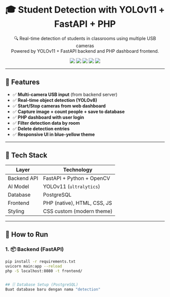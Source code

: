 <h1 align="center">🎓 Student Detection with YOLOv11 + FastAPI + PHP</h1>

<p align="center">
  🔍 Real-time detection of students in classrooms using multiple USB cameras<br>
  Powered by YOLOv11 + FastAPI backend and PHP dashboard frontend.
</p>

<p align="center">
  <img src="https://img.shields.io/badge/Python-3.10+-blue?style=flat&logo=python" />
  <img src="https://img.shields.io/badge/FastAPI-Backend-success?style=flat&logo=fastapi" />
  <img src="https://img.shields.io/badge/PHP-Frontend-blueviolet?style=flat&logo=php" />
  <img src="https://img.shields.io/badge/PostgreSQL-Database-336791?style=flat&logo=postgresql" />
  <img src="https://img.shields.io/badge/YOLOv8-Ultralytics-orange?style=flat&logo=ultralytics" />
</p>

---

## 📸 Features

- ✅ **Multi-camera USB input** (from backend server)
- ✅ **Real-time object detection (YOLOv8)**
- ✅ **Start/Stop cameras from web dashboard**
- ✅ **Capture image + count people + save to database**
- ✅ **PHP dashboard with user login**
- ✅ **Filter detection data by room**
- ✅ **Delete detection entries**
- ✅ **Responsive UI in blue-yellow theme**

---

## 🧠 Tech Stack

| Layer        | Technology                     |
|--------------|--------------------------------|
| Backend API  | FastAPI + Python + OpenCV      |
| AI Model     | YOLOv11 (`ultralytics`)         |
| Database     | PostgreSQL                     |
| Frontend     | PHP (native), HTML, CSS, JS    |
| Styling      | CSS custom (modern theme)      |

---

## 🚀 How to Run

### 1. 📦 Backend (FastAPI)

```bash
pip install -r requirements.txt
uvicorn main:app --reload
php -S localhost:8080 -t frontend/


## 🗄️ Database Setup (PostgreSQL)
Buat database baru dengan nama "detection"

